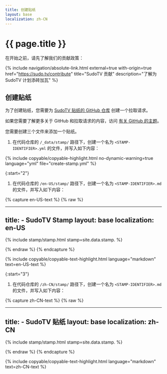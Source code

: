 ```yaml
---
title: 创建贴纸
layout: base
localization: zh-CN
---
```


# {{ page.title }}

在开始之前，请先了解我们的贡献政策：

{% include navigation/absolute-link.html
    external=true
    with-origin=true
    href="https://sudo.tv/contribute"
    title="SudoTV 贡献"
    description="了解为 SudoTV 计划添砖加瓦"
%}

## 创建贴纸

为了创建贴纸，您需要为 [SudoTV 贴纸的 GitHub 仓库](https://github.com/SudoTV/stamp.sudo.tv) 创建一个拉取请求。

如果您需要了解更多关于 GitHub 和拉取请求的内容，访问 [有关 GitHub 的主题](https://resource.sudo.tv/topic/github)。

您需要创建三个文件来添加一个贴纸。

1. 在代码仓库的 `/_data/stamp/` 路径下，创建一个名为 `<STAMP-IDENTIFIER>.yml` 的文件，并写入如下内容：

{% include copyable/copyable-highlight.html
    no-dynamic-warning=true
    language="yml"
    file="create-stamp.yml"
%}

{:start="2"}
1. 在代码仓库的 `/en-US/stamp/` 路径下，创建一个名为 `<STAMP-IDENTIFIER>.md` 的文件，并写入如下内容：

{% capture en-US-text %}
{% raw %}

---
title: <STAMP-LOCAL-NAME> - SudoTV Stamp
layout: base
localization: en-US
---

{% include stamp/stamp.html
    stamp=site.data.stamp.<STAMP-IDENTIFIER>
%}

{% endraw %}
{% endcapture %}

{% include copyable/copyable-text-highlight.html
    language="markdown"
    text=en-US-text
%}

{:start="3"}
1. 在代码仓库的 `/zh-CN/stamp/` 路径下，创建一个名为 `<STAMP-IDENTIFIER>.md` 的文件，并写入如下内容：

{% capture zh-CN-text %}
{% raw %}

---
title: <STAMP-LOCAL-NAME> - SudoTV 贴纸
layout: base
localization: zh-CN
---

{% include stamp/stamp.html
    stamp=site.data.stamp.<STAMP-IDENTIFIER>
%}

{% endraw %}
{% endcapture %}

{% include copyable/copyable-text-highlight.html
    language="markdown"
    text=zh-CN-text
%}